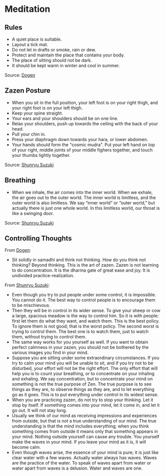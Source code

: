 # Meditation

## Rules 


* A quiet place is suitable.
* Layout a tick mat.
* Do not let in drafts or smoke, rain or dew.
* Protect and maintain the place that contains your body.
* The place of sitting should not be dark.
* It should be kept warm in winter and cool in summer.

Source: [Dogen](https://github.com/azer/notebook/blob/master/books/the-essential-dogen.md)


## Zazen Posture

* When you sit in the full position, your left foot is on your right thigh, and your right foot is on your left thigh.
* Keep your spine straight.
* Your ears and your shoulders should be on one line. 
* Relax your shoulders, push up towards the ceiling with the back of your head.
* Pull your chin in.
* Press your diaphragm down towards your hara, or lower abdomen.
* Your hands should form the "cosmic mudra". Put your left hand on top of your right, middle joints of your middle fighers together, and touch your thumbs lightly together.

Source: [Shunryu Suzuki](https://github.com/azer/notebook/blob/master/books/zen-mind-beginners-mind.md)

## Breathing 

* When we inhale, the air comes into the inner world. When we exhale, the air goes out to the outer world. The inner world is limitless, and the outer world is also limitless. We say “inner world” or “outer world,” but actually there is just one whole world. In this limitless world, our throat is like a swinging door.

Source: [Shunryu Suzuki](https://github.com/azer/notebook/blob/master/books/zen-mind-beginners-mind.md)

## Controlling Thoughts

From [Dogen](https://github.com/azer/notebook/blob/master/books/the-essential-dogen.md):

* Sit solidly in samadhi and think not thinking. How do you think not thinking? Beyond thinking. This is the art of zazen. Zazen is not learning to do concentration. It is the dharma gate of great ease and joy. It is undivided practice-realization.

From [Shunryu Suzuki](https://github.com/azer/notebook/blob/master/books/zen-mind-beginners-mind.md):

* Even though you try to put people under some control, it is impossible. You cannot do it. The best way to control people is to encourage them to be mischievous.
* Then they will be in control in its wider sense. To give your sheep or cow a large, spacious meadow is the way to control him. So it is with people: first let them do what they want, and watch them. This is the best policy. To ignore them is not good; that is the worst policy. The second worst is trying to control them. The best one is to watch them, just to watch them, without trying to control them.
* The same way works for you yourself as well. If you want to obtain perfect calmness in your zazen, you should not be bothered by the various images you find in your mind.
* Suppose you are sitting under some extraordinary circumstances. If you try to calm your mind you will be unable to sit, and if you try not to be disturbed, your effort will not be the right effort. The only effort that will help you is to count your breathing, or to concentrate on your inhaling and exhaling. We say concentration, but to concentrate your mind on something is not the true purpose of Zen. The true purpose is to see things as they are, to observe things as they are, and to let everything go as it goes. This is to put everything under control in its widest sense.
* When you are practicing zazen, do not try to stop your thinking. Let it stop by itself. If something comes into your mind, let it come in, and let it go out. It will not stay long.
* Usually we think of our mind as receiving impressions and experiences from outside, but that is not a true understanding of our mind. The true understanding is that the mind includes everything; when you think something comes from outside it means only that something appears in your mind. Nothing outside yourself can cause any trouble. You yourself make the waves in your mind. If you leave your mind as it is, it will become calm.
* Even though waves arise, the essence of your mind is pure; it is just like clear water with a few waves. Actually water always has waves. Waves are the practice of the water. To speak of waves apart from water or water apart from waves is a delusion. Water and waves are one.
